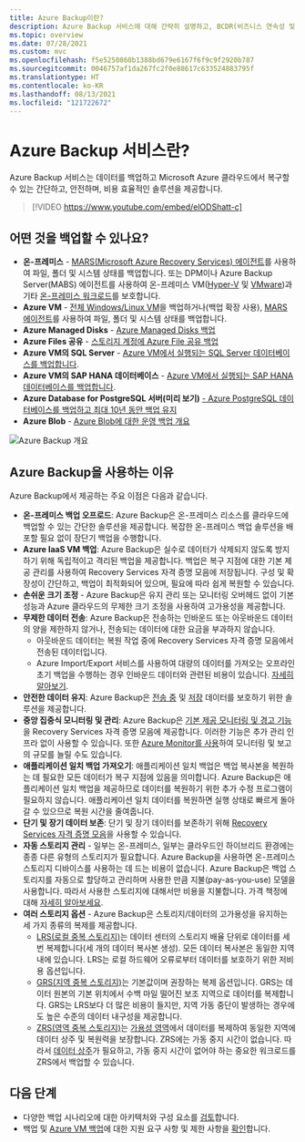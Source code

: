 ```yaml
---
title: Azure Backup이란?
description: Azure Backup 서비스에 대해 간략히 설명하고, BCDR(비즈니스 연속성 및 재해 복구) 전략에 어떤 방식으로 기여하는지 설명합니다.
ms.topic: overview
ms.date: 07/28/2021
ms.custom: mvc
ms.openlocfilehash: f5e5250860b1388bd679e6167f6f9c9f2920b787
ms.sourcegitcommit: 0046757af1da267fc2f0e88617c633524883795f
ms.translationtype: HT
ms.contentlocale: ko-KR
ms.lasthandoff: 08/13/2021
ms.locfileid: "121722672"
---
```

# <a name="what-is-the-azure-backup-service"></a>Azure Backup 서비스란?

Azure Backup 서비스는 데이터를 백업하고 Microsoft Azure 클라우드에서 복구할 수 있는 간단하고, 안전하며, 비용 효율적인 솔루션을 제공합니다.

> [!VIDEO https://www.youtube.com/embed/elODShatt-c]

## <a name="what-can-i-back-up"></a>어떤 것을 백업할 수 있나요?

- **온-프레미스** - [MARS(Microsoft Azure Recovery Services) 에이전트](backup-support-matrix-mars-agent.md)를 사용하여 파일, 폴더 및 시스템 상태를 백업합니다. 또는 DPM이나 Azure Backup Server(MABS) 에이전트를 사용하여 온-프레미스 VM([Hyper-V](back-up-hyper-v-virtual-machines-mabs.md) 및 [VMware](backup-azure-backup-server-vmware.md))과 기타 [온-프레미스 워크로드](backup-mabs-protection-matrix.md)를 보호합니다.
- **Azure VM** - [전체 Windows/Linux VM](backup-azure-vms-introduction.md)을 백업하거나(백업 확장 사용), [MARS 에이전트](backup-azure-manage-mars.md)를 사용하여 파일, 폴더 및 시스템 상태를 백업합니다.
- **Azure Managed Disks** - [Azure Managed Disks 백업](backup-managed-disks.md)
- **Azure Files 공유** - [스토리지 계정에 Azure File 공유 백업](backup-afs.md)
- **Azure VM의 SQL Server** -  [Azure VM에서 실행되는 SQL Server 데이터베이스를 백업합니다](backup-azure-sql-database.md).
- **Azure VM의 SAP HANA 데이터베이스** - [Azure VM에서 실행되는 SAP HANA 데이터베이스를 백업합니다](backup-azure-sap-hana-database.md).
- **Azure Database for PostgreSQL 서버(미리 보기)** [ -  Azure PostgreSQL 데이터베이스를 백업하고 최대 10년 동안 백업 유지](backup-azure-database-postgresql.md)
- **Azure Blob** - [Azure Blob에 대한 운영 백업 개요](blob-backup-overview.md)

![Azure Backup 개요](./media/backup-overview/azure-backup-overview.png)

## <a name="why-use-azure-backup"></a>Azure Backup을 사용하는 이유

Azure Backup에서 제공하는 주요 이점은 다음과 같습니다.

- **온-프레미스 백업 오프로드**: Azure Backup은 온-프레미스 리소스를 클라우드에 백업할 수 있는 간단한 솔루션을 제공합니다. 복잡한 온-프레미스 백업 솔루션을 배포할 필요 없이 장단기 백업을 수행합니다.
- **Azure IaaS VM 백업**: Azure Backup은 실수로 데이터가 삭제되지 않도록 방지하기 위해 독립적이고 격리된 백업을 제공합니다. 백업은 복구 지점에 대한 기본 제공 관리를 사용하여 Recovery Services 자격 증명 모음에 저장됩니다. 구성 및 확장성이 간단하고, 백업이 최적화되어 있으며, 필요에 따라 쉽게 복원할 수 있습니다.
- **손쉬운 크기 조정** - Azure Backup은 유지 관리 또는 모니터링 오버헤드 없이 기본 성능과 Azure 클라우드의 무제한 크기 조정을 사용하여 고가용성을 제공합니다.
- **무제한 데이터 전송**: Azure Backup은 전송하는 인바운드 또는 아웃바운드 데이터의 양을 제한하지 않거나, 전송되는 데이터에 대한 요금을 부과하지 않습니다.
  - 아웃바운드 데이터는 복원 작업 중에 Recovery Services 자격 증명 모음에서 전송된 데이터입니다.
  - Azure Import/Export 서비스를 사용하여 대량의 데이터를 가져오는 오프라인 초기 백업을 수행하는 경우 인바운드 데이터와 관련된 비용이 있습니다.  [자세히 알아보기](backup-azure-backup-import-export.md).
- **안전한 데이터 유지**: Azure Backup은 [전송 중](backup-azure-security-feature.md) 및 [저장](backup-azure-security-feature-cloud.md) 데이터를 보호하기 위한 솔루션을 제공합니다.
- **중앙 집중식 모니터링 및 관리**: Azure Backup은 [기본 제공 모니터링 및 경고 기능](backup-azure-monitoring-built-in-monitor.md)을 Recovery Services 자격 증명 모음에 제공합니다. 이러한 기능은 추가 관리 인프라 없이 사용할 수 있습니다. 또한 [Azure Monitor를 사용](backup-azure-monitoring-use-azuremonitor.md)하여 모니터링 및 보고의 규모를 늘릴 수도 있습니다.
- **애플리케이션 일치 백업 가져오기**: 애플리케이션 일치 백업은 백업 복사본을 복원하는 데 필요한 모든 데이터가 복구 지점에 있음을 의미합니다. Azure Backup은 애플리케이션 일치 백업을 제공하므로 데이터를 복원하기 위한 추가 수정 프로그램이 필요하지 않습니다. 애플리케이션 일치 데이터를 복원하면 실행 상태로 빠르게 돌아갈 수 있으므로 복원 시간을 줄여줍니다.
- **단기 및 장기 데이터 보존**: 단기 및 장기 데이터를 보존하기 위해 [Recovery Services 자격 증명 모음](backup-azure-recovery-services-vault-overview.md)을 사용할 수 있습니다.
- **자동 스토리지 관리** - 일부는 온-프레미스, 일부는 클라우드인 하이브리드 환경에는 종종 다른 유형의 스토리지가 필요합니다. Azure Backup을 사용하면 온-프레미스 스토리지 디바이스를 사용하는 데 드는 비용이 없습니다. Azure Backup은 백업 스토리지를 자동으로 할당하고 관리하며 사용한 만큼 지불(pay-as-you-use) 모델을 사용합니다. 따라서 사용한 스토리지에 대해서만 비용을 지불합니다. 가격 책정에 대해 [자세히 알아보세요](https://azure.microsoft.com/pricing/details/backup).
- **여러 스토리지 옵션** - Azure Backup은 스토리지/데이터의 고가용성을 유지하는 세 가지 종류의 복제를 제공합니다.
  - [LRS(로컬 중복 스토리지)](../storage/common/storage-redundancy.md#locally-redundant-storage)는 데이터 센터의 스토리지 배율 단위로 데이터를 세 번 복제합니다(세 개의 데이터 복사본 생성). 모든 데이터 복사본은 동일한 지역 내에 있습니다. LRS는 로컬 하드웨어 오류로부터 데이터를 보호하기 위한 저비용 옵션입니다.
  - [GRS(지역 중복 스토리지)](../storage/common/storage-redundancy.md#geo-redundant-storage)는 기본값이며 권장하는 복제 옵션입니다. GRS는 데이터 원본의 기본 위치에서 수백 마일 떨어진 보조 지역으로 데이터를 복제합니다. GRS는 LRS보다 더 많은 비용이 들지만, 지역 가동 중단이 발생하는 경우에도 높은 수준의 데이터 내구성을 제공합니다.
  - [ZRS(영역 중복 스토리지)](../storage/common/storage-redundancy.md#zone-redundant-storage)는 [가용성 영역](../availability-zones/az-overview.md#availability-zones)에서 데이터를 복제하여 동일한 지역에 데이터 상주 및 복원력을 보장합니다. ZRS에는 가동 중지 시간이 없습니다. 따라서 [데이터 상주](https://azure.microsoft.com/resources/achieving-compliant-data-residency-and-security-with-azure/)가 필요하고, 가동 중지 시간이 없어야 하는 중요한 워크로드를 ZRS에서 백업할 수 있습니다.

## <a name="next-steps"></a>다음 단계

- 다양한 백업 시나리오에 대한 아키텍처와 구성 요소를 [검토](backup-architecture.md)합니다.
- 백업 및 [Azure VM 백업](backup-support-matrix-iaas.md)에 대한 지원 요구 사항 및 제한 사항을 [확인](backup-support-matrix.md)합니다.
